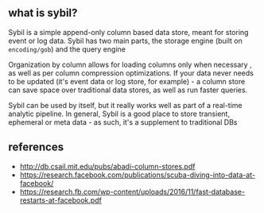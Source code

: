 what is sybil?
---------------

Sybil is a simple append-only column based data store, meant for storing event
or log data.  Sybil has two main parts, the storage engine (built on
`encoding/gob`) and the query engine

Organization by column allows for loading columns only when necessary , as well
as per column compression optimizations. If your data never needs to be updated
(it's event data or log store, for example) - a column store can save space
over traditional data stores, as well as run faster queries.

Sybil can be used by itself, but it really works well as part of a real-time
analytic pipeline. In general, Sybil is a good place to store transient,
ephemeral or meta data - as such, it's a supplement to traditional DBs


references
----------

* http://db.csail.mit.edu/pubs/abadi-column-stores.pdf
* https://research.facebook.com/publications/scuba-diving-into-data-at-facebook/
* https://research.fb.com/wp-content/uploads/2016/11/fast-database-restarts-at-facebook.pdf
